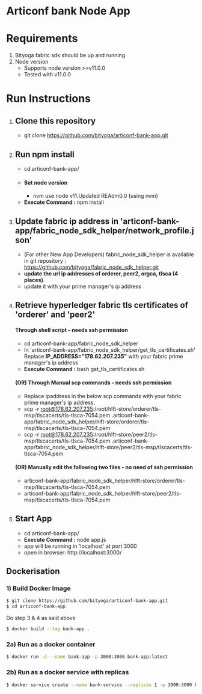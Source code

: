 # Articonf bank Node App

# Requirements

1. Bityoga fabric sdk should be up and running
2. Node version
   - Supports node version >=v11.0.0
   - Tested with v11.0.0

# Run Instructions

1. ## Clone this repository

   - git clone https://github.com/bityoga/articonf-bank-app.git

2. ## Run npm install

   - cd articonf-bank-app/
   - #### Set node version
     - nvm use node v11.Updated REAdm0.0 (using nvm)
   - **Execute Command :** npm install

3. ## Update fabric ip address in 'articonf-bank-app/fabric_node_sdk_helper/network_profile.json'

   - (For other New App Developers) fabric_node_sdk_helper is available in git repository : https://github.com/bityoga/fabric_node_sdk_helper.git
   - **update the url ip addresses of orderer, peer2, orgca, tlsca (4 places)**.
   - update it with your prime manager's ip address

4. ## Retrieve hyperledger fabric tls certificates of 'orderer' and 'peer2'
   #### Through shell script - needs ssh permission
   - cd articonf-bank-app/fabric_node_sdk_helper
   - In 'articonf-bank-app/fabric_node_sdk_helper/get_tls_certificates.sh' Replace **IP_ADDRESS="178.62.207.235"** with your fabric prime manager's ip address
   - **Execute Command :** bash get_tls_certificates.sh
   #### (OR) Through Manual scp commands - needs ssh permission
   - Replace ipaddress in the below scp commands with your fabric prime manager's ip address.
   - scp -r root@178.62.207.235:/root/hlft-store/orderer/tls-msp/tlscacerts/tls-tlsca-7054.pem .articonf-bank-app/fabric_node_sdk_helper/hlft-store/orderer/tls-msp/tlscacerts/tls-tlsca-7054.pem
   - scp -r root@178.62.207.235:/root/hlft-store/peer2/tls-msp/tlscacerts/tls-tlsca-7054.pem .articonf-bank-app/fabric_node_sdk_helper/hlft-store/peer2/tls-msp/tlscacerts/tls-tlsca-7054.pem
   #### (OR) Manually edit the following two files - no need of ssh permission
   - articonf-bank-app/fabric_node_sdk_helper/hlft-store/orderer/tls-msp/tlscacerts/tls-tlsca-7054.pem
   - articonf-bank-app/fabric_node_sdk_helper/hlft-store/peer2/tls-msp/tlscacerts/tls-tlsca-7054.pem
5. ## Start App
   - cd articonf-bank-app/
   - **Execute Command :** node app.js
   - app will be running in 'localhost' at port 3000
   - open in browser: http://localhost:3000/

## Dockerisation

### 1) Build Docker Image

```sh
$ git clone https://github.com/bityoga/articonf-bank-app.git
$ cd articonf-bank-app
```

Do step 3 & 4 as said above

```sh
$ docker build --tag bank-app .
```

### 2a) Run as a docker container

```sh
$ docker run -d --name bank-app -p 3000:3000 bank-app:latest
```

### 2b) Run as a docker service with replicas

```sh
$ docker service create --name bank-service --replicas 1 -p 3000:3000 bank-app:latest
```
